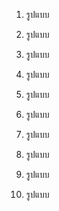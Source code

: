 1. รูปแบบ

2. รูปแบบ

3. รูปแบบ

4. รูปแบบ

5. รูปแบบ

6. รูปแบบ

7. รูปแบบ

8. รูปแบบ

9. รูปแบบ

10. รูปแบบ

